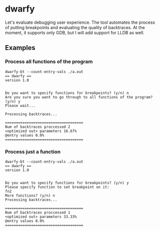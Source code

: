 # dwarfy

Let's evaluate debugging user experience.
The tool automates the process of putting breakpoints and evaluating the quality of backtraces. At the moment, it supports only GDB, but I will add support for LLDB as well.

## Examples

### Process all functions of the program

	dwarfy-bt --count-entry-vals ./a.out
	== dwarfy ==
	version 1.0


	Do you want to specify functions for breakpoints? (y/n) n
	Are you sure you want to go through to all functions of the program? (y/n) y
	Please wait...

	Processing backtraces...

	====================================
	Num of backtraces proccessed 2
	<optimized out> parameters 16.67%
	@entry values 0.0%
	====================================

### Process just a function

	dwarfy-bt --count-entry-vals ./a.out
	== dwarfy ==
	version 1.0


	Do you want to specify functions for breakpoints? (y/n) y
	Please specify function to set breakpoint on it:
	fn2
	More functions? (y/n) n
	Processing backtraces...

	====================================
	Num of backtraces proccessed 1
	<optimized out> parameters 33.33%
	@entry values 0.0%
	====================================
